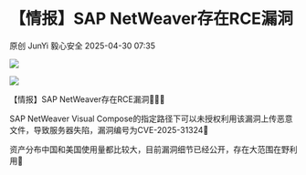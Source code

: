 #  【情报】SAP NetWeaver存在RCE漏洞   
原创 JunYi  毅心安全   2025-04-30 07:35  
  
![](https://mmbiz.qpic.cn/sz_mmbiz_jpg/kzkqdAEDfXf5eGYUpK9G4zbIDoqhCndk5JUe3UicENjNYYBYOk4nL8oCibMR8jAyQSf0gJUvdqKfX8wnojvV4U1A/640?wx_fmt=jpeg&from=appmsg "")  
  
![](https://mmbiz.qpic.cn/sz_mmbiz_jpg/kzkqdAEDfXf5eGYUpK9G4zbIDoqhCndkaenR8rDWlyqqEGuibxx5dO9ibV7n9qL86T0X4cEhhtPPwWtrqKGS6Org/640?wx_fmt=jpeg&from=appmsg "")  
  
【情报】SAP NetWeaver存在RCE漏洞🚨🚨🚨  
  
SAP NetWeaver Visual Compose的指定路径下可以未授权利用该漏洞上传恶意文件，导致服务器失陷，漏洞编号为CVE-2025-31324🥲  
  
资产分布中国和美国使用量都比较大，目前漏洞细节已经公开，存在大范围在野利用🧐  
  
  
